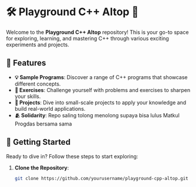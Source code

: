 # 🛠️ Playground C++ Altop 🚀

Welcome to the **Playground C++ Altop** repository! This is your go-to space for exploring, learning, and mastering C++ through various exciting experiments and projects.


## 🌟 Features

- **💡 Sample Programs**: Discover a range of C++ programs that showcase different concepts.
- **📝 Exercises**: Challenge yourself with problems and exercises to sharpen your skills.
- **🔨 Projects**: Dive into small-scale projects to apply your knowledge and build real-world applications.
- **🫂 Solidarity**: Repo saling tolong menolong supaya bisa lulus Matkul Progdas bersama sama

## 🚀 Getting Started

Ready to dive in? Follow these steps to start exploring:

1. **Clone the Repository**:

   ```bash
   git clone https://github.com/yourusername/playground-cpp-altop.git
